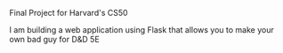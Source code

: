 Final Project for Harvard's CS50

I am building a web application using Flask that allows you to make your own bad guy for D&D 5E
